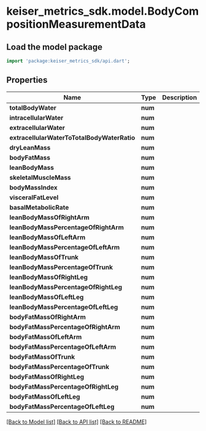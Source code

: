 # keiser_metrics_sdk.model.BodyCompositionMeasurementData

## Load the model package
```dart
import 'package:keiser_metrics_sdk/api.dart';
```

## Properties
Name | Type | Description | Notes
------------ | ------------- | ------------- | -------------
**totalBodyWater** | **num** |  | 
**intracellularWater** | **num** |  | 
**extracellularWater** | **num** |  | 
**extracellularWaterToTotalBodyWaterRatio** | **num** |  | 
**dryLeanMass** | **num** |  | 
**bodyFatMass** | **num** |  | 
**leanBodyMass** | **num** |  | 
**skeletalMuscleMass** | **num** |  | 
**bodyMassIndex** | **num** |  | 
**visceralFatLevel** | **num** |  | 
**basalMetabolicRate** | **num** |  | 
**leanBodyMassOfRightArm** | **num** |  | 
**leanBodyMassPercentageOfRightArm** | **num** |  | 
**leanBodyMassOfLeftArm** | **num** |  | 
**leanBodyMassPercentageOfLeftArm** | **num** |  | 
**leanBodyMassOfTrunk** | **num** |  | 
**leanBodyMassPercentageOfTrunk** | **num** |  | 
**leanBodyMassOfRightLeg** | **num** |  | 
**leanBodyMassPercentageOfRightLeg** | **num** |  | 
**leanBodyMassOfLeftLeg** | **num** |  | 
**leanBodyMassPercentageOfLeftLeg** | **num** |  | 
**bodyFatMassOfRightArm** | **num** |  | 
**bodyFatMassPercentageOfRightArm** | **num** |  | 
**bodyFatMassOfLeftArm** | **num** |  | 
**bodyFatMassPercentageOfLeftArm** | **num** |  | 
**bodyFatMassOfTrunk** | **num** |  | 
**bodyFatMassPercentageOfTrunk** | **num** |  | 
**bodyFatMassOfRightLeg** | **num** |  | 
**bodyFatMassPercentageOfRightLeg** | **num** |  | 
**bodyFatMassOfLeftLeg** | **num** |  | 
**bodyFatMassPercentageOfLeftLeg** | **num** |  | 

[[Back to Model list]](../README.md#documentation-for-models) [[Back to API list]](../README.md#documentation-for-api-endpoints) [[Back to README]](../README.md)


